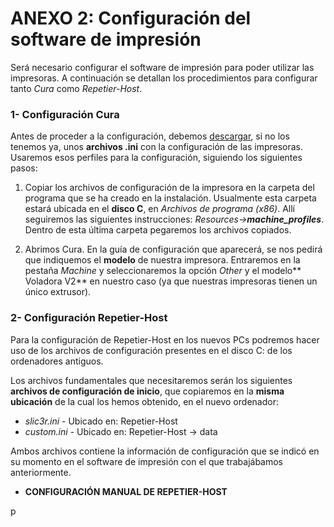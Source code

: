 # ANEXO 2: Configuración del software de impresión

Será necesario configurar el software de impresión para poder utilizar las impresoras. A continuación se detallan los procedimientos para configurar tanto *Cura* como *Repetier-Host*.


### 1- Configuración Cura

Antes de proceder a la configuración, debemos [descargar](https://github.com/tumaker/Config-files), si no los tenemos ya, unos **archivos .ini** con la configuración de las impresoras. Usaremos esos perfiles para la configuración, siguiendo los siguientes pasos:

1. Copiar los archivos de configuración de la impresora en la carpeta del programa que se ha creado en la instalación. Usualmente esta carpeta estará ubicada en el **disco C**, en *Archivos de programa (x86)*. Allí seguiremos las siguientes instrucciones: *Resources->**machine_profiles***. Dentro de esta última carpeta pegaremos los archivos copiados.

2. Abrimos Cura. En la guía de configuración que aparecerá, se nos pedirá que indiquemos el **modelo** de nuestra impresora. Entraremos en la pestaña *Machine* y seleccionaremos la opción *Other* y el modelo** Voladora V2** en nuestro caso (ya que nuestras impresoras tienen un único extrusor). 


### 2- Configuración Repetier-Host

Para la configuración de Repetier-Host en los nuevos PCs podremos hacer uso de los archivos de configuración presentes en el disco C: de los ordenadores antiguos.

Los archivos fundamentales que necesitaremos serán los siguientes **archivos de configuración de inicio**, que copiaremos en la **misma ubicación** de la cual los hemos obtenido, en el nuevo ordenador:

* *slic3r.ini* - Ubicado en: Repetier-Host
* *custom.ini* - Ubicado en: Repetier-Host -> data

Ambos archivos contiene la información de configuración que se indicó en su momento en el software de impresión con el que trabajábamos anteriormente.

* **CONFIGURACIÓN MANUAL DE REPETIER-HOST**

p





